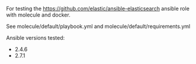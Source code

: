 
For testing the https://github.com/elastic/ansible-elasticsearch ansible role with molecule and docker.

See molecule/default/playbook.yml and molecule/default/requirements.yml

Ansible versions tested:
- 2.4.6
- 2.7.1
